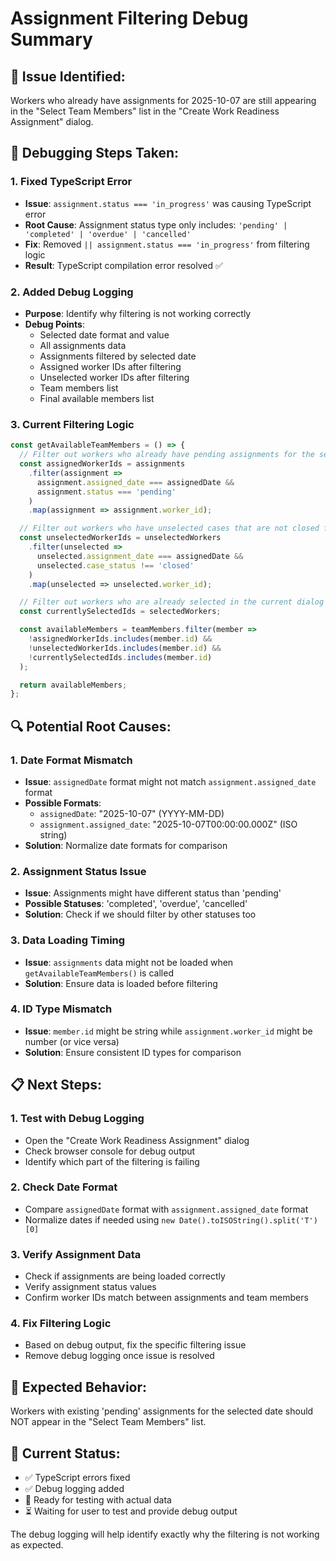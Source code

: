 # Assignment Filtering Debug Summary

## 🐛 **Issue Identified:**
Workers who already have assignments for 2025-10-07 are still appearing in the "Select Team Members" list in the "Create Work Readiness Assignment" dialog.

## 🔧 **Debugging Steps Taken:**

### **1. Fixed TypeScript Error**
- **Issue**: `assignment.status === 'in_progress'` was causing TypeScript error
- **Root Cause**: Assignment status type only includes: `'pending' | 'completed' | 'overdue' | 'cancelled'`
- **Fix**: Removed `|| assignment.status === 'in_progress'` from filtering logic
- **Result**: TypeScript compilation error resolved ✅

### **2. Added Debug Logging**
- **Purpose**: Identify why filtering is not working correctly
- **Debug Points**:
  - Selected date format and value
  - All assignments data
  - Assignments filtered by selected date
  - Assigned worker IDs after filtering
  - Unselected worker IDs after filtering
  - Team members list
  - Final available members list

### **3. Current Filtering Logic**
```javascript
const getAvailableTeamMembers = () => {
  // Filter out workers who already have pending assignments for the selected date
  const assignedWorkerIds = assignments
    .filter(assignment => 
      assignment.assigned_date === assignedDate && 
      assignment.status === 'pending'
    )
    .map(assignment => assignment.worker_id);

  // Filter out workers who have unselected cases that are not closed for the selected date
  const unselectedWorkerIds = unselectedWorkers
    .filter(unselected => 
      unselected.assignment_date === assignedDate && 
      unselected.case_status !== 'closed'
    )
    .map(unselected => unselected.worker_id);

  // Filter out workers who are already selected in the current dialog
  const currentlySelectedIds = selectedWorkers;

  const availableMembers = teamMembers.filter(member => 
    !assignedWorkerIds.includes(member.id) && 
    !unselectedWorkerIds.includes(member.id) &&
    !currentlySelectedIds.includes(member.id)
  );

  return availableMembers;
};
```

## 🔍 **Potential Root Causes:**

### **1. Date Format Mismatch**
- **Issue**: `assignedDate` format might not match `assignment.assigned_date` format
- **Possible Formats**:
  - `assignedDate`: "2025-10-07" (YYYY-MM-DD)
  - `assignment.assigned_date`: "2025-10-07T00:00:00.000Z" (ISO string)
- **Solution**: Normalize date formats for comparison

### **2. Assignment Status Issue**
- **Issue**: Assignments might have different status than 'pending'
- **Possible Statuses**: 'completed', 'overdue', 'cancelled'
- **Solution**: Check if we should filter by other statuses too

### **3. Data Loading Timing**
- **Issue**: `assignments` data might not be loaded when `getAvailableTeamMembers()` is called
- **Solution**: Ensure data is loaded before filtering

### **4. ID Type Mismatch**
- **Issue**: `member.id` might be string while `assignment.worker_id` might be number (or vice versa)
- **Solution**: Ensure consistent ID types for comparison

## 📋 **Next Steps:**

### **1. Test with Debug Logging**
- Open the "Create Work Readiness Assignment" dialog
- Check browser console for debug output
- Identify which part of the filtering is failing

### **2. Check Date Format**
- Compare `assignedDate` format with `assignment.assigned_date` format
- Normalize dates if needed using `new Date().toISOString().split('T')[0]`

### **3. Verify Assignment Data**
- Check if assignments are being loaded correctly
- Verify assignment status values
- Confirm worker IDs match between assignments and team members

### **4. Fix Filtering Logic**
- Based on debug output, fix the specific filtering issue
- Remove debug logging once issue is resolved

## 🎯 **Expected Behavior:**
Workers with existing 'pending' assignments for the selected date should NOT appear in the "Select Team Members" list.

## 🚀 **Current Status:**
- ✅ TypeScript errors fixed
- ✅ Debug logging added
- 🔄 Ready for testing with actual data
- ⏳ Waiting for user to test and provide debug output

The debug logging will help identify exactly why the filtering is not working as expected.


















